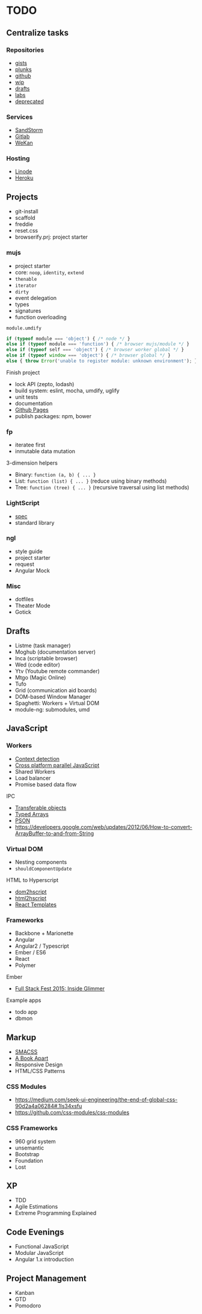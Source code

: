 TODO
====

Centralize tasks
----------------

### Repositories

  * [gists](https://gist.github.com/pfraces)
  * [plunks](https://gist.github.com/pfraces/5259db062652d00c9238)
  * [github](https://github.com/pfraces?tab=repositories)
  * [wip](https://github.com/pfraces-wip)
  * [drafts](https://github.com/pfraces-wip/drafts)
  * [labs](https://github.com/pfraces-labs)
  * [deprecated](https://github.com/pfraces-deprecated)

### Services

  * [SandStorm](https://github.com/sandstorm-io/sandstorm)
  * [Gitlab](https://gitlab.com/gitlab-org/gitlab-ce/)
  * [WeKan](https://github.com/wekan/wekan)

### Hosting

  * [Linode](https://www.linode.com/pricing)
  * [Heroku](https://www.heroku.com/pricing)

Projects
--------

  * git-install
  * scaffold
  * freddie
  * reset.css
  * browserify.prj: project starter

### mujs

  * project starter
  * core: `noop`, `identity`, `extend`
  * `thenable`
  * `iterator`
  * `dirty`
  * event delegation
  * types
  * signatures
  * function overloading
 
`module.umdify`

```js
if (typeof module === 'object') { /* node */ }
else if (typeof module === 'function') { /* browser mujs/module */ }
else if (typeof self === 'object') { /* browser worker global */ }
else if (typeof window === 'object') { /* browser global */ }
else { throw Error('unable to register module: unknown environment'); }
```

Finish project

  * lock API (zepto, lodash)
  * build system: eslint, mocha, umdify, uglify
  * unit tests
  * documentation
  * [Github Pages](https://pages.github.com/)
  * publish packages: npm, bower

### fp

  * iteratee first
  * inmutable data mutation
  
3-dimension helpers

  * Binary: `function (a, b) { ... }`
  * List: `function (list) { ... }` (reduce using binary methods)
  * Tree: `function (tree) { ... }` (recursive traversal using list methods)

### LightScript

  * [spec](https://github.com/pfraces-wip/LightScript/blob/master/README.md)
  * standard library

### ngl

  * style guide
  * project starter
  * request
  * Angular Mock

### Misc

  * dotfiles
  * Theater Mode
  * Gotick

Drafts
------

  * Listme (task manager)
  * Moghub (documentation server)
  * Inca (scriptable browser)
  * Wed (code editor)
  * Ytv (Youtube remote commander)
  * Mtgo (Magic Online)
  * Tufo
  * Grid (communication aid boards)
  * DOM-based Window Manager
  * Spaghetti: Workers + Virtual DOM
  * module-ng: submodules, umd

JavaScript
----------

### Workers

  * [Context detection](http://stackoverflow.com/questions/7507638)
  * [Cross platform parallel JavaScript](http://stackoverflow.com/questions/10773564/29088224#29088224)
  * Shared Workers
  * Load balancer
  * Promise based data flow

IPC

  * [Transferable objects](https://developers.google.com/web/updates/2011/12/Transferable-Objects-Lightning-Fast)
  * [Typed Arrays](https://developer.mozilla.org/en-US/docs/Web/JavaScript/Typed_arrays)
  * [PSON](https://github.com/dcodeIO/PSON)
  * <https://developers.google.com/web/updates/2012/06/How-to-convert-ArrayBuffer-to-and-from-String>

### Virtual DOM

  * Nesting components
  * `shouldComponentUpdate`

HTML to Hyperscript

  * [dom2hscript](https://github.com/AkeemMcLennon/dom2hscript)
  * [html2hscript](https://github.com/twilson63/html2hscript)
  * [React Templates](http://wix.github.io/react-templates/)

### Frameworks

  * Backbone + Marionette
  * Angular
  * Angular2 / Typescript
  * Ember / ES6
  * React
  * Polymer

Ember

  * [Full Stack Fest 2015: Inside Glimmer](https://www.youtube.com/watch?v=VY-r7Ac06ho)

Example apps

  * todo app
  * dbmon

Markup
------

  * [SMACSS](https://smacss.com/)
  * [A Book Apart](https://abookapart.com/products)
  * Responsive Design
  * HTML/CSS Patterns

### CSS Modules

  * <https://medium.com/seek-ui-engineering/the-end-of-global-css-90d2a4a06284#.1ls34xsfu>
  * <https://github.com/css-modules/css-modules>

### CSS Frameworks

  * 960 grid system
  * unsemantic
  * Bootstrap
  * Foundation
  * Lost

XP
--

  * TDD
  * Agile Estimations
  * Extreme Programming Explained

Code Evenings
-------------

  * Functional JavaScript
  * Modular JavaScript
  * Angular 1.x introduction

Project Management
------------------

  * Kanban
  * GTD
  * Pomodoro
